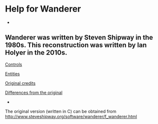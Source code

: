 # Help for Wanderer
-
Wanderer was written by Steven Shipway in the 1980s.  This reconstruction was
written by Ian Holyer in the 2010s.
-

[Controls](controls)

[Entities](entities)

[Original credits](credits)

[Differences from the original](differences)

-
The original version (written in C) can be obtained from
http://www.steveshipway.org/software/wanderer/f_wanderer.html
